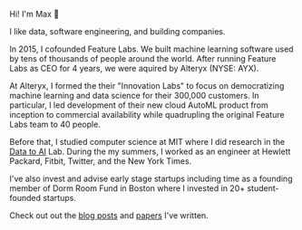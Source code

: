 Hi! I'm Max 👋

I like data, software engineering, and building companies. 

In 2015, I cofounded Feature Labs. We built machine learning software used by tens of thousands of people around the world. After running Feature Labs as CEO for 4 years, we were aquired by Alteryx (NYSE: AYX).

At Alteryx, I formed the their "Innovation Labs" to focus on democratizing machine learning and data science for their 300,000 customers. In particular, I led development of their new cloud AutoML product from inception to commercial availability while quadrupling the original Feature Labs team to 40 people. 

Before that, I studied computer science at MIT where I did research in the [Data to AI](https://dai.lids.mit.edu/) Lab. During the my summers, I worked as an engineer at Hewlett Packard, Fitbit, Twitter, and the New York Times. 

I've also invest and advise early stage startups including time as a founding member of Dorm Room Fund in Boston where I invested in 20+ student-founded startups. 

Check out out the [blog posts](/posts) and [papers](/papers) I've written.